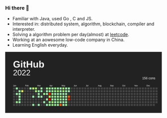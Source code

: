 ### Hi there 👋

<!--
**MilkyGreen/MilkyGreen** is a ✨ _special_ ✨ repository because its `README.md` (this file) appears on your GitHub profile.

Here are some ideas to get you started:

- 🔭 I’m currently working on ...
- 🌱 I’m currently learning ...
- 👯 I’m looking to collaborate on ...
- 🤔 I’m looking for help with ...
- 💬 Ask me about ...
- 📫 How to reach me: ...
- 😄 Pronouns: ...
- ⚡ Fun fact: ...
-->

- Familiar with Java, used Go , C and JS.
- Interested in: distributed system, algorithm, blockchain, compiler and interpreter.
- Solving a algorithm problem per day(almost) at [leetcode](https://leetcode-cn.com/u/milkygreen/).
- Working at an aowesome low-code company in China.
- Learning English everyday.

<img src="svg/github.svg">

